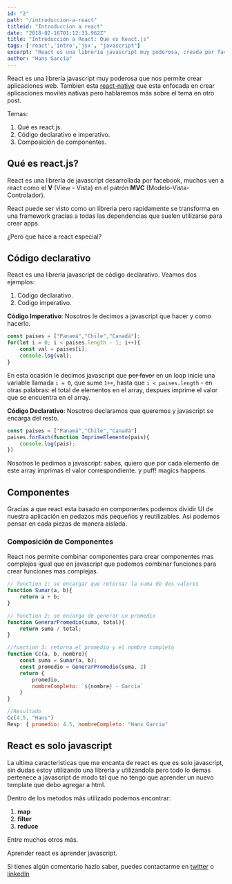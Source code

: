 ```yaml
---
id: "2"
path: "/introduccion-a-react"
titleid: "Introduccion a react"
date: "2018-02-16T01:12:33.962Z"
title: "Introducción a React: Que es React.js"
tags: ['react','intro','jsx', "javascript"]
excerpt: "React es una librería javascript muy poderosa, creada por facebooks que nos permite crear aplicaciones web..."
author: "Hans García"
---
```


React es una librería javascript muy poderosa que nos permite crear aplicaciones web. Tambien esta [react-native](https://facebook.github.io/react-native/) que esta enfocada en crear aplicaciones moviles nativas pero hablaremos más sobre el tema en otro post.

Temas:

1. Qué es react.js.
2. Código declarativo e imperativo.
3. Composición de componentes.


## Qué es react.js?

React es una librería de javascript desarrollada por facebook, muchos ven a react como el **V** (View - Vista) en el patrón **MVC** (Modelo-Vista-Controlador).

React puede ser visto como un librería pero rapidamente se transforma en una framework gracias a todas las dependencias que suelen utilizarse para crear apps.

¿Pero que hace a react especial?

## Código declarativo

React es una libreria javascript de código declarativo.
Veamos dos ejemplos:

1. Código declarativo.
2. Codigo imperativo.

**Código Imperativo**: Nosotros le decimos a javascript que hacer y como hacerlo.

```javascript
const paises = ["Panamá","Chile","Canadá"];
for(let i = 0; i < paises.length - 1; i++){
    const val = paises[i];
    console.log(val);
}
```

En esta ocasión le decimos javascript que ~~por favor~~ en un loop inicie una variable llamada `i = 0`, que sume `1++`, hasta que `i < paises.length` - en otras palabras: el total de elementos en el array,
despues imprime el valor que se encuentra en el array.


**Código Declarativo**: Nosotros declaramos que queremos y javascript se encarga del resto.

```javascript
const paises = ["Panamá","Chile","Canadá"]
paises.forEach(function ImprimeElemento(pais){
    console.log(pais);
})
```

Nosotros le pedimos a javascript: sabes, quiero que por cada elemento de este array imprimas el valor correspondiente. y puff! magics happens.

## Componentes

Gracias a que react esta basado en componentes podemos dividir UI de nuestra aplicación en pedazos más pequeños y reutilizables. Asi podemos pensar en cada piezas de manera aislada.

### Composición de Componentes

React nos permite combinar componentes para crear componentes mas complejos igual que en javascript que podemos combinar funciones para crear funciones mas complejas.


```javascript
// function 1: se encargar que retornar la suma de dos valores
function Sumar(a, b){
    return a + b;
}

// function 2: se encarga de generar un promedio
function GenerarPromedio(suma, total){
    return suma / total;
}

//function 3: retorna el promedio y el nombre completo
function Cc(a, b, nombre){
    const suma = Sumar(a, b);
    const promedio = GenerarPromedio(suma, 2)
    return {
        promedio,
        nombreCompleto: `${nombre} - Garcia`
    }
}

//Resultado
Cc(4,5, "Hans")
Resp: { promedio: 4.5, nombreCompleto: "Hans Garcia"

```

## React es solo javascript

La ultima caracteristicas que me encanta de react es que es solo javascript, sin dudas estoy utilizando una librería y utilizandola pero todo lo demas pertenece a javascript de modo tal que no tengo que aprender un nuevo template que debo agregar a html.

Dentro de los metodos más utilizado podemos encontrar:

1. **map**
2. **filter**
3. **reduce**

Entre muchos otros más.

Aprender react es aprender javascript.

Si tienes algún comentario hazlo saber, puedes contactarme en [twitter](https://twitter.com/HansLGarcia) o [linkedIn](https://www.linkedin.com/in/hansgarcia/)